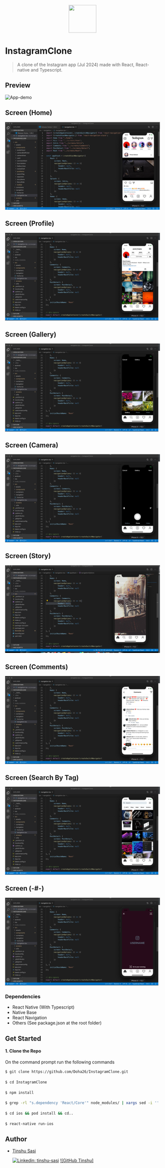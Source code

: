 <p align="center">
    <img width="90" height="90" src="https://i.ibb.co/T1CdkGm/insta.jpg">
</p>

# InstagramClone

> A clone of the Instagram app (Jul 2024) made with React, React-native and Typescript.

## Preview

![App-demo](./src/screenshots/Demo.gif)

## Screen (Home)

![App-demo](./src/screenshots/Demo1.png)

## Screen (Profile)

![App-demo](./src/screenshots/Demo2.png)

## Screen (Gallery)

![App-demo](./src/screenshots/Demo3.png)

## Screen (Camera)

![App-demo](./src/screenshots/Demo4.png)

## Screen (Story)

![App-demo](./src/screenshots/Demo8.png)

## Screen (Comments)

![App-demo](./src/screenshots/Demo5.png)

## Screen (Search By Tag)

![App-demo](./src/screenshots/Demo7.png)

## Screen (-#-)

![App-demo](./src/screenshots/Demo6.png)

### Dependencies

- React Native (With Typescript)
- Native Base
- React Navigation
- Others (See package.json at the root folder)

## Get Started

#### 1. Clone the Repo

On the command prompt run the following commands

```sh
$ git clone https://github.com/Doha26/InstagramClone.git

$ cd InstagramClone

$ npm install

$ grep -rl "s.dependency 'React/Core'" node_modules/ | xargs sed -i '' 's=React/Core=React-Core=g' // To replace React/Core with React-core for all dependencies that use it

$ cd ios && pod install && cd..

$ react-native run-ios

```

## Author

- [Tinshu Sasi](mailto:thetinshusasi@gmail.com)

  [![Linkedin: tinshu-sasi](https://img.shields.io/badge/-Tinshu%20Sasi-blue?style=flat-square&logo=Linkedin&logoColor=white&link=https://www.linkedin.com/in/tinshu-sasi-320899142/)](https://www.linkedin.com/in/tinshu-sasi-320899142/)
  [![GitHub Tinshu]](https://github.com/thetinshusasi)
